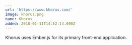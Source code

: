 ```yaml
---
url: 'https://www.khorus.com/'
image: khorus.png
name: Khorus
added: 2018-01-11T14:52:14.000Z
---
```

Khorus uses Ember.js for its primary front-end application.